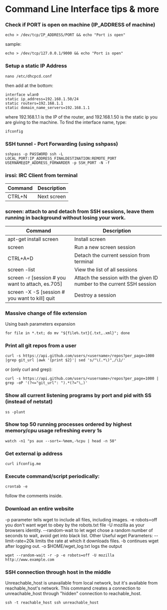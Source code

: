 # Command Line Interface tips & more


### Check if PORT is open on machine (IP_ADDRESS of machine)
```
echo > /dev/tcp/IP_ADDRESS/PORT && echo "Port is open"
```
sample:
```
echo > /dev/tcp/127.0.0.1/9000 && echo "Port is open"
```

### Setup a static IP Address
```
nano /etc/dhcpcd.conf

```
then add at the bottom:
```
interface wlan0
static ip_address=192.168.1.50/24
static routers=192.168.1.1
static domain_name_servers=192.168.1.1
```
where 192.168.1.1 is the IP of the router, and 192.168.1.50 is the static ip you are giving to the machine. To find the interface name, type:
```
ifconfig
```

### SSH tunnel - Port Forwarding (using sshpass)
```
sshpass -p PASSWORD ssh -L LOCAL_PORT:IP_ADDRESS_FINALDESTINATION:REMOTE_PORT USERNAME@IP_ADDRESS_FORWARDER -p SSH_PORT -N -f
```

### irssi: IRC Client from terminal
| Command | Description |
| --- | --- |
| CTRL+N | Next screen |

### screen: attach to and detach from SSH sessions, leave them running in background without losing your work.
| Command | Description |
| --- | --- |
| apt-get install screen | Install screen |
| screen | Run a new screen session |
| CTRL+A+D | Detach the current session from terminal |
| screen -list | View the list of all sessions |
| screen -r [session # you want to attach, es.705] | Attach the session with the given ID number to the current SSH session |
| screen -X -S [session # you want to kill] quit | Destroy a session |


### Massive change of file extension
Using bash parameters expansion
```
for file in *.txt; do mv "${file%.txt}{.txt,.xml}"; done
```

### Print all git repos from a user
```
curl -s https://api.github.com/users/<username>/repos?per_page=1000 |grep git_url |awk '{print $2}'| sed 's/"\(.*\)",/\1/'
```
or  (only curl and grep):
```
curl -s https://api.github.com/users/<username>/repos?per_page=1000 | grep -oP '(?<="git_url": ").*(?="\,)'
```

### Show all current listening programs by port and pid with SS (instead of netstat)
```
ss -plunt
```

### Show top 50 running processes ordered by highest memory/cpu usage refreshing every 1s
```
watch -n1 "ps aux --sort=-%mem,-%cpu | head -n 50"
```

### Get external ip address
```
curl ifconfig.me
```

### Execute command/script periodically:
```
crontab -e
```
follow the comments inside.


### Download an entire website
-p parameter tells wget to include all files, including images.
-e robots=off you don't want wget to obey by the robots.txt file
-U mozilla as your browsers identity.
--random-wait to let wget chose a random number of seconds to wait, avoid get into black list.
Other Useful wget Parameters:
--limit-rate=20k limits the rate at which it downloads files.
-b continues wget after logging out.
-o $HOME/wget_log.txt logs the output 
```
wget --random-wait -r -p -e robots=off -U mozilla http://www.example.com
```

### SSH connection through host in the middle
Unreachable_host is unavailable from local network, but it's available from reachable_host's network. This command creates a connection to unreachable_host through "hidden" connection to reachable_host.
```
ssh -t reachable_host ssh unreachable_host
```
